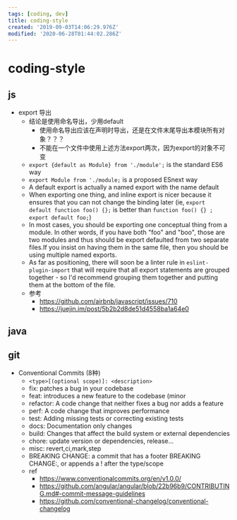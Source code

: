 ```yaml
---
tags: [coding, dev]
title: coding-style
created: '2019-09-03T14:06:29.976Z'
modified: '2020-06-28T01:44:02.286Z'
---
```


# coding-style

## js
- export 导出
  - 结论是使用命名导出，少用default
    - 使用命名导出应该在声明时导出，还是在文件末尾导出本模块所有对象？？？
    - 不能在一个文件中使用上述方法export两次，因为export的对象不可变
  - `export {default as Module} from './module';` is the standard ES6 way
  - `export Module from './module;` is a proposed ESnext way
  - A default export is actually a named export with the name default
  - When exporting one thing, and inline export is nicer because it ensures that you can not change the binding later (ie, `export default function foo() {};` is better than `function foo() {} ; export default foo;`)
  - In most cases, you should be exporting one conceptual thing from a module. In other words, if you have both "foo" and "boo", those are two modules and thus should be export defaulted from two separate files.If you insist on having them in the same file, then you should be using multiple named exports.
  - As far as positioning, there will soon be a linter rule in `eslint-plugin-import` that will require that all export statements are grouped together - so I'd recommend grouping them together and putting them at the bottom of the file.
  - 参考
      - https://github.com/airbnb/javascript/issues/710
      - https://juejin.im/post/5b2b2d8de51d4558ba1a64e0


## java

## git
- Conventional Commits (8种)
  - `<type>[(optional scope)]: <description>`
  - fix: patches a bug in your codebase
  - feat: introduces a new feature to the codebase (minor
  - refactor: A code change that neither fixes a bug nor adds a feature
  - perf: A code change that improves performance
  - test: Adding missing tests or correcting existing tests
  - docs: Documentation only changes
  - build: Changes that affect the build system or external dependencies
  - chore: update version or dependencies, release...
  - misc: revert,ci,mark,step
  - BREAKING CHANGE: a commit that has a footer BREAKING CHANGE:, or appends a ! after the type/scope
  - ref
      - https://www.conventionalcommits.org/en/v1.0.0/
      - https://github.com/angular/angular/blob/22b96b9/CONTRIBUTING.md#-commit-message-guidelines
      - https://github.com/conventional-changelog/conventional-changelog


